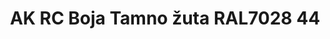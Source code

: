 ---
layout: product
title: "AK RC Boja Tamno žuta RAL7028 44"
price: "330" 
desc: "Acrylic Laquer 10mL"
img_path: "/assets/img/RC061.jpg"
brand: "AK "
available: true
special_offer: false
new: false
soon: false
cat: "020000"
subcat: "020200"
subsubcat: "020201"
sifra: "RC061"
popular: true
---